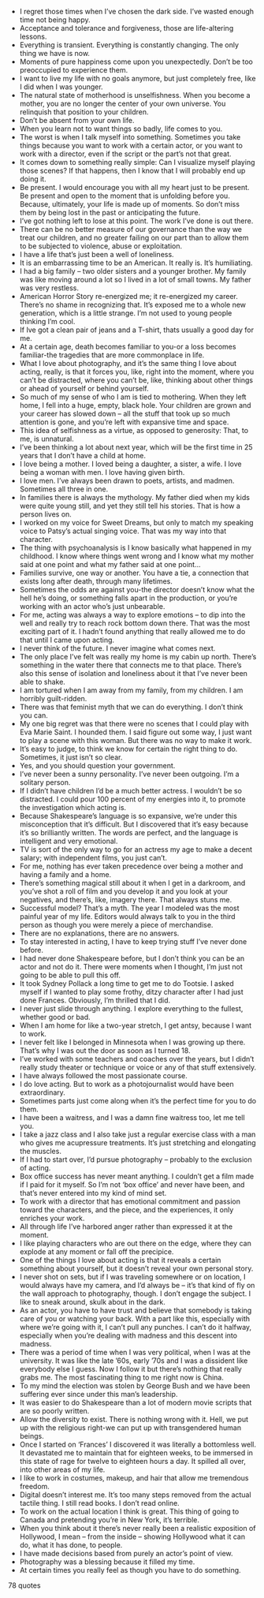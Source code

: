  - I regret those times when I’ve chosen the dark side. I’ve wasted enough time not being happy.
 - Acceptance and tolerance and forgiveness, those are life-altering lessons.
 - Everything is transient. Everything is constantly changing. The only thing we have is now.
 - Moments of pure happiness come upon you unexpectedly. Don’t be too preoccupied to experience them.
 - I want to live my life with no goals anymore, but just completely free, like I did when I was younger.
 - The natural state of motherhood is unselfishness. When you become a mother, you are no longer the center of your own universe. You relinquish that position to your children.
 - Don’t be absent from your own life.
 - When you learn not to want things so badly, life comes to you.
 - The worst is when I talk myself into something. Sometimes you take things because you want to work with a certain actor, or you want to work with a director, even if the script or the part’s not that great.
 - It comes down to something really simple: Can I visualize myself playing those scenes? If that happens, then I know that I will probably end up doing it.
 - Be present. I would encourage you with all my heart just to be present. Be present and open to the moment that is unfolding before you. Because, ultimately, your life is made up of moments. So don’t miss them by being lost in the past or anticipating the future.
 - I’ve got nothing left to lose at this point. The work I’ve done is out there.
 - There can be no better measure of our governance than the way we treat our children, and no greater failing on our part than to allow them to be subjected to violence, abuse or exploitation.
 - I have a life that’s just been a well of loneliness.
 - It is an embarrassing time to be an American. It really is. It’s humiliating.
 - I had a big family – two older sisters and a younger brother. My family was like moving around a lot so I lived in a lot of small towns. My father was very restless.
 - American Horror Story re-energized me; it re-energized my career. There’s no shame in recognizing that. It’s exposed me to a whole new generation, which is a little strange. I’m not used to young people thinking I’m cool.
 - If Ive got a clean pair of jeans and a T-shirt, thats usually a good day for me.
 - At a certain age, death becomes familiar to you-or a loss becomes familiar-the tragedies that are more commonplace in life.
 - What I love about photography, and it’s the same thing I love about acting, really, is that it forces you, like, right into the moment, where you can’t be distracted, where you can’t be, like, thinking about other things or ahead of yourself or behind yourself.
 - So much of my sense of who I am is tied to mothering. When they left home, I fell into a huge, empty, black hole. Your children are grown and your career has slowed down – all the stuff that took up so much attention is gone, and you’re left with expansive time and space.
 - This idea of selfishness as a virtue, as opposed to generosity: That, to me, is unnatural.
 - I’ve been thinking a lot about next year, which will be the first time in 25 years that I don’t have a child at home.
 - I love being a mother. I loved being a daughter, a sister, a wife. I love being a woman with men. I love having given birth.
 - I love men. I’ve always been drawn to poets, artists, and madmen. Sometimes all three in one.
 - In families there is always the mythology. My father died when my kids were quite young still, and yet they still tell his stories. That is how a person lives on.
 - I worked on my voice for Sweet Dreams, but only to match my speaking voice to Patsy’s actual singing voice. That was my way into that character.
 - The thing with psychoanalysis is I know basically what happened in my childhood. I know where things went wrong and I know what my mother said at one point and what my father said at one point...
 - Families survive, one way or another. You have a tie, a connection that exists long after death, through many lifetimes.
 - Sometimes the odds are against you-the director doesn’t know what the hell he’s doing, or something falls apart in the production, or you’re working with an actor who’s just unbearable.
 - For me, acting was always a way to explore emotions – to dip into the well and really try to reach rock bottom down there. That was the most exciting part of it. I hadn’t found anything that really allowed me to do that until I came upon acting.
 - I never think of the future. I never imagine what comes next.
 - The only place I’ve felt was really my home is my cabin up north. There’s something in the water there that connects me to that place. There’s also this sense of isolation and loneliness about it that I’ve never been able to shake.
 - I am tortured when I am away from my family, from my children. I am horribly guilt-ridden.
 - There was that feminist myth that we can do everything. I don’t think you can.
 - My one big regret was that there were no scenes that I could play with Eva Marie Saint. I hounded them. I said figure out some way, I just want to play a scene with this woman. But there was no way to make it work.
 - It’s easy to judge, to think we know for certain the right thing to do. Sometimes, it just isn’t so clear.
 - Yes, and you should question your government.
 - I’ve never been a sunny personality. I’ve never been outgoing. I’m a solitary person.
 - If I didn’t have children I’d be a much better actress. I wouldn’t be so distracted. I could pour 100 percent of my energies into it, to promote the investigation which acting is.
 - Because Shakespeare’s language is so expansive, we’re under this misconception that it’s difficult. But I discovered that it’s easy because it’s so brilliantly written. The words are perfect, and the language is intelligent and very emotional.
 - TV is sort of the only way to go for an actress my age to make a decent salary; with independent films, you just can’t.
 - For me, nothing has ever taken precedence over being a mother and having a family and a home.
 - There’s something magical still about it when I get in a darkroom, and you’ve shot a roll of film and you develop it and you look at your negatives, and there’s, like, imagery there. That always stuns me.
 - Successful model? That’s a myth. The year I modeled was the most painful year of my life. Editors would always talk to you in the third person as though you were merely a piece of merchandise.
 - There are no explanations, there are no answers.
 - To stay interested in acting, I have to keep trying stuff I’ve never done before.
 - I had never done Shakespeare before, but I don’t think you can be an actor and not do it. There were moments when I thought, I’m just not going to be able to pull this off.
 - It took Sydney Pollack a long time to get me to do Tootsie. I asked myself if I wanted to play some frothy, ditzy character after I had just done Frances. Obviously, I’m thrilled that I did.
 - I never just slide through anything. I explore everything to the fullest, whether good or bad.
 - When I am home for like a two-year stretch, I get antsy, because I want to work.
 - I never felt like I belonged in Minnesota when I was growing up there. That’s why I was out the door as soon as I turned 18.
 - I’ve worked with some teachers and coaches over the years, but I didn’t really study theater or technique or voice or any of that stuff extensively.
 - I have always followed the most passionate course.
 - I do love acting. But to work as a photojournalist would have been extraordinary.
 - Sometimes parts just come along when it’s the perfect time for you to do them.
 - I have been a waitress, and I was a damn fine waitress too, let me tell you.
 - I take a jazz class and I also take just a regular exercise class with a man who gives me acupressure treatments. It’s just stretching and elongating the muscles.
 - If I had to start over, I’d pursue photography – probably to the exclusion of acting.
 - Box office success has never meant anything. I couldn’t get a film made if I paid for it myself. So I’m not ‘box office’ and never have been, and that’s never entered into my kind of mind set.
 - To work with a director that has emotional commitment and passion toward the characters, and the piece, and the experiences, it only enriches your work.
 - All through life I’ve harbored anger rather than expressed it at the moment.
 - I like playing characters who are out there on the edge, where they can explode at any moment or fall off the precipice.
 - One of the things I love about acting is that it reveals a certain something about yourself, but it doesn’t reveal your own personal story.
 - I never shot on sets, but if I was traveling somewhere or on location, I would always have my camera, and I’d always be – it’s that kind of fly on the wall approach to photography, though. I don’t engage the subject. I like to sneak around, skulk about in the dark.
 - As an actor, you have to have trust and believe that somebody is taking care of you or watching your back. With a part like this, especially with where we’re going with it, I can’t pull any punches. I can’t do it halfway, especially when you’re dealing with madness and this descent into madness.
 - There was a period of time when I was very political, when I was at the university. It was like the late ’60s, early ’70s and I was a dissident like everybody else I guess. Now I follow it but there’s nothing that really grabs me. The most fascinating thing to me right now is China.
 - To my mind the election was stolen by George Bush and we have been suffering ever since under this man’s leadership.
 - It was easier to do Shakespeare than a lot of modern movie scripts that are so poorly written.
 - Allow the diversity to exist. There is nothing wrong with it. Hell, we put up with the religious right-we can put up with transgendered human beings.
 - Once I started on ‘Frances’ I discovered it was literally a bottomless well. It devastated me to maintain that for eighteen weeks, to be immersed in this state of rage for twelve to eighteen hours a day. It spilled all over, into other areas of my life.
 - I like to work in costumes, makeup, and hair that allow me tremendous freedom.
 - Digital doesn’t interest me. It’s too many steps removed from the actual tactile thing. I still read books. I don’t read online.
 - To work on the actual location I think is great. This thing of going to Canada and pretending you’re in New York, it’s terrible.
 - When you think about it there’s never really been a realistic exposition of Hollywood, I mean – from the inside – showing Hollywood what it can do, what it has done, to people.
 - I have made decisions based from purely an actor’s point of view.
 - Photography was a blessing because it filled my time.
 - At certain times you really feel as though you have to do something.

78 quotes